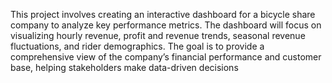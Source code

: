 This project involves creating an interactive dashboard for a bicycle share company to analyze key performance 
metrics. The dashboard will focus on visualizing hourly revenue, profit and revenue trends, seasonal revenue 
fluctuations, and rider demographics. The goal is to provide a comprehensive view of the
company’s financial performance and customer base, helping stakeholders make data-driven decisions
